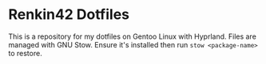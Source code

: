 Renkin42 Dotfiles
=================

This is a repository for my dotfiles on Gentoo Linux with Hyprland.
Files are managed with GNU Stow. Ensure it's installed then run 
```stow <package-name>``` to restore.
